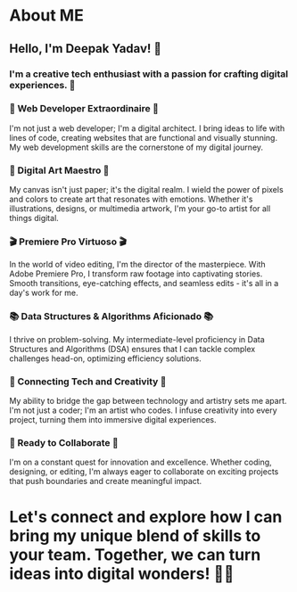 # About ME
## Hello, I'm Deepak Yadav! 👋

### I'm a creative tech enthusiast with a passion for crafting digital experiences. 🌟

### 💼 Web Developer Extraordinaire 💼
I'm not just a web developer; I'm a digital architect. I bring ideas to life with lines of code, creating websites that are functional and visually stunning. My web development skills are the cornerstone of my digital journey.

### 🎨 Digital Art Maestro 🎨
My canvas isn't just paper; it's the digital realm. I wield the power of pixels and colors to create art that resonates with emotions. Whether it's illustrations, designs, or multimedia artwork, I'm your go-to artist for all things digital.

### 🎬 Premiere Pro Virtuoso 🎬
In the world of video editing, I'm the director of the masterpiece. With Adobe Premiere Pro, I transform raw footage into captivating stories. Smooth transitions, eye-catching effects, and seamless edits - it's all in a day's work for me.

### 📚 Data Structures & Algorithms Aficionado 📚
I thrive on problem-solving. My intermediate-level proficiency in Data Structures and Algorithms (DSA) ensures that I can tackle complex challenges head-on, optimizing efficiency solutions.

### 🌟 Connecting Tech and Creativity 🌟
My ability to bridge the gap between technology and artistry sets me apart. I'm not just a coder; I'm an artist who codes. I infuse creativity into every project, turning them into immersive digital experiences.

### 🚀 Ready to Collaborate 🚀
I'm on a constant quest for innovation and excellence. Whether coding, designing, or editing, I'm always eager to collaborate on exciting projects that push boundaries and create meaningful impact.

# Let's connect and explore how I can bring my unique blend of skills to your team. Together, we can turn ideas into digital wonders! 🚀✨
